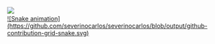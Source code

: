 <div>
  <a href="https://github.com/severinocarlos">
  <img height="180em" src="https://github-readme-stats.vercel.app/api?username=severinocarlos&show_icons=true&theme=dark&include_all_commits=true&count_private=true"/>
</div>
<div>
  ![Snake animation](https://github.com/severinocarlos/severinocarlos/blob/output/github-contribution-grid-snake.svg)  
</div>
